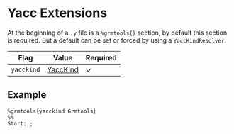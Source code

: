 # Yacc Extensions

At the beginning of a `.y` file is a `%grmtools{}` section, by default this section is required.
But a default can be set or forced by using a `YaccKindResolver`.

| Flag       | Value                                       | Required     |
|------------|---------------------------------------------|--------------|
| `yacckind` |  [YaccKind](yacccompatibility.md#yacckinds) | &checkmark;  |


## Example

```
%grmtools{yacckind Grmtools}
%%
Start: ;
```
